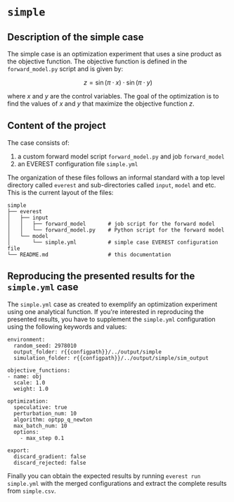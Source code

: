 # `simple`


## Description of the simple case

The simple case is an optimization experiment that uses a sine product as the objective function. 
The objective function is defined in the `forward_model.py` script and is given by:

```math
z = \sin(\pi \cdot x) \cdot \sin(\pi \cdot y)
```

where $x$ and $y$ are the control variables. 
The goal of the optimization is to find the values of $x$ and $y$ that maximize the objective function $z$.

## Content of the project

The case consists of:

1. a custom forward model script `forward_model.py` and job `forward_model`
2. an EVEREST configuration file `simple.yml`

The organization of these files follows an informal standard with a top level directory called `everest` and sub-directories called `input`, `model` and etc. 
This is the current layout of the files:

```
simple
├── everest
│   ├── input
│   │   ├── forward_model       # job script for the forward model
│   │   └── forward_model.py    # Python script for the forward model
│   └── model
│       └── simple.yml          # simple case EVEREST configuration file
└── README.md                   # this documentation
```


## Reproducing the presented results for the `simple.yml` case

The `simple.yml` case as created to exemplify an optimization experiment using one analytical function.
If you're interested in reproducing the presented results, you have to supplement the `simple.yml` configuration using the following keywords and values:

```
environment:
  random_seed: 2978010
  output_folder: r{{configpath}}/../output/simple
  simulation_folder: r{{configpath}}/../output/simple/sim_output

objective_functions:
- name: obj
  scale: 1.0
  weight: 1.0

optimization:
  speculative: true
  perturbation_num: 10
  algorithm: optpp_q_newton
  max_batch_num: 10
  options:
    - max_step 0.1

export:
  discard_gradient: false
  discard_rejected: false
```

Finally you can obtain the expected results by running `everest run simple.yml` with the merged configurations and extract the complete results from `simple.csv`.
